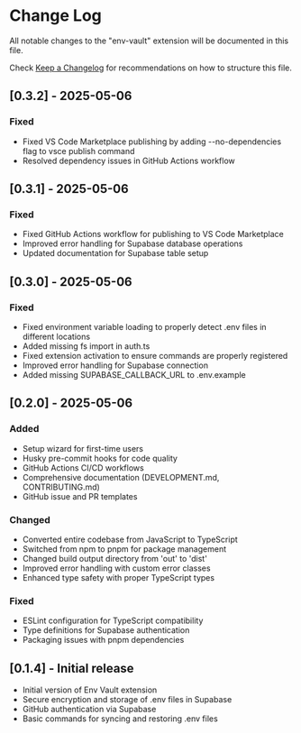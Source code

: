 # Change Log

All notable changes to the "env-vault" extension will be documented in this file.

Check [Keep a Changelog](http://keepachangelog.com/) for recommendations on how to structure this file.

## [0.3.2] - 2025-05-06

### Fixed

- Fixed VS Code Marketplace publishing by adding --no-dependencies flag to vsce publish command
- Resolved dependency issues in GitHub Actions workflow

## [0.3.1] - 2025-05-06

### Fixed

- Fixed GitHub Actions workflow for publishing to VS Code Marketplace
- Improved error handling for Supabase database operations
- Updated documentation for Supabase table setup

## [0.3.0] - 2025-05-06

### Fixed

- Fixed environment variable loading to properly detect .env files in different locations
- Added missing fs import in auth.ts
- Fixed extension activation to ensure commands are properly registered
- Improved error handling for Supabase connection
- Added missing SUPABASE_CALLBACK_URL to .env.example

## [0.2.0] - 2025-05-06

### Added

- Setup wizard for first-time users
- Husky pre-commit hooks for code quality
- GitHub Actions CI/CD workflows
- Comprehensive documentation (DEVELOPMENT.md, CONTRIBUTING.md)
- GitHub issue and PR templates

### Changed

- Converted entire codebase from JavaScript to TypeScript
- Switched from npm to pnpm for package management
- Changed build output directory from 'out' to 'dist'
- Improved error handling with custom error classes
- Enhanced type safety with proper TypeScript types

### Fixed

- ESLint configuration for TypeScript compatibility
- Type definitions for Supabase authentication
- Packaging issues with pnpm dependencies

## [0.1.4] - Initial release

- Initial version of Env Vault extension
- Secure encryption and storage of .env files in Supabase
- GitHub authentication via Supabase
- Basic commands for syncing and restoring .env files
